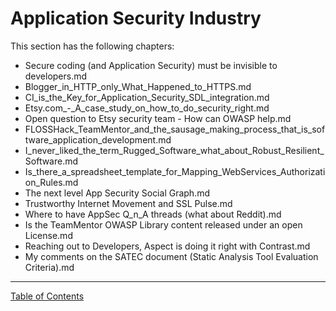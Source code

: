 # Application Security Industry

This section has the following chapters:

* Secure coding (and Application Security) must be invisible to developers.md
* Blogger_in_HTTP_only_What_Happened_to_HTTPS.md
* CI_is_the_Key_for_Application_Security_SDL_integration.md
* Etsy.com_-_A_case_study_on_how_to_do_security_right.md
* Open question to Etsy security team - How can OWASP help.md
* FLOSSHack_TeamMentor_and_the_sausage_making_process_that_is_software_application_development.md
* I_never_liked_the_term_Rugged_Software_what_about_Robust_Resilient_Software.md
* Is_there_a_spreadsheet_template_for_Mapping_WebServices_Authorization_Rules.md
* The next level App Security Social Graph.md
* Trustworthy Internet Movement and SSL Pulse.md
* Where to have AppSec Q_n_A threads (what about Reddit).md
* Is the TeamMentor OWASP Library content released under an open License.md
* Reaching out to Developers, Aspect is doing it right with Contrast.md
* My comments on the SATEC document (Static Analysis Tool Evaluation Criteria).md



- - - - 
[Table of Contents](../../Table_of_contents.md) 